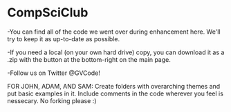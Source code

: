 CompSciClub
===========

  -You can find all of the code we went over during enhancement here.  We'll try to keep it as up-to-date as possible.
  
  -If you need a local (on your own hard drive) copy, you can download it as a .zip with the button at the bottom-right on the main page.
  
  -Follow us on Twitter @GVCode!
  
FOR JOHN, ADAM, AND SAM:
  Create folders with overarching themes and put basic examples in it.
  Include comments in the code wherever you feel is nessecary.
  No forking please :)
